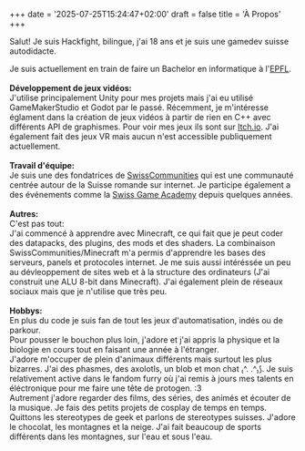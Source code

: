 +++
date = '2025-07-25T15:24:47+02:00'
draft = false
title = 'À Propos'
+++

Salut! Je suis Hackfight, bilingue, j'ai 18 ans et je suis une gamedev suisse autodidacte.

Je suis actuellement en train de faire un Bachelor en informatique à l'[EPFL](https://www.epfl.ch/en/). \
\
**Développement de jeux vidéos:** \
J'utilise principalement Unity pour mes projets mais j'ai eu utilisé GameMakerStudio et Godot par le passé. Récemment, je m'intéresse églament dans la création de jeux vidéos à partir de rien en C++ avec différents API de graphismes. Pour voir mes jeux ils sont sur [Itch.io](https://hackfight.itch.io). J'ai également fait des jeux VR mais aucun n'est accessible publiquement actuellement. \
\
**Travail d'équipe:** \
Je suis une des fondatrices de [SwissCommunities](https://discord.gg/6ZXKUSGcKw) qui est une communauté centrée autour de la Suisse romande sur internet. Je participe également a des événements comme la [Swiss Game Academy](https://gameacademy.ch/SGA/) depuis quelques années. \
\
**Autres:**\
C'est pas tout: \
J'ai commencé à apprendre avec Minecraft, ce qui fait que je peut coder des datapacks, des plugins, des mods et des shaders. La combinaison SwissCommunities/Minecraft m'a permis d'apprendre les bases des serveurs, panels et protocoles internet. Je me suis aussi intéréssée un peu au dévleoppement de sites web et à la structure des ordinateurs (J'ai construit une ALU 8-bit dans Minecraft). J'ai également plein de réseaux sociaux mais que je n'utilise que très peu. \
\
**Hobbys:** \
En plus du code je suis fan de tout les jeux d'automatisation, indés ou de parkour. \
Pour pousser le bouchon plus loin, j'adore et j'ai appris la physique et la biologie en cours tout en faisant une année à l'étranger. \
J'adore m'occuper de plein d'animaux différents mais surtout les plus bizarres. J'ai des phasmes, des axolotls, un blob et mon chat ₍^. .^₎⟆. Je suis relativement active dans le fandom furry où j'ai remis à jours mes talents en éléctronique pour me faire une tête de protogen. :3 \
Autrement j'adore regarder des films, des séries, des animés et écouter de la musique. Je fais des petits projets de cosplay de temps en temps. \
Quittons les stereotypes de geek et parlons de stereotypes suisses. J'adore le chocolat, les montagnes et la neige. J'ai fait beaucoup de sports différents dans les montagnes, sur l'eau et sous l'eau.
